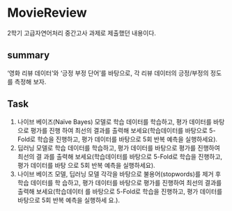 # MovieReview
2학기 고급자연어처리 중간고사 과제로 제출했던 내용이다.

## summary
‘영화 리뷰 데이터’와 ‘긍정 부정 단어’를 바탕으로, 각 리뷰 데이터의 긍정/부정의 정도를 측정해 보자.

## Task

1) 나이브 베이즈(Naïve Bayes) 모델로 학습 데이터를 학습하고, 평가 데이터를 바탕으로 평가를 진행 하여 최선의 결과를 출력해 보세요(학습데이터를 바탕으로 5-Fold로 학습을 진행하고, 평가 데이터를 바탕으로 5회 반복 예측을 실행하세요).  
2) 딥러닝 모델로 학습 데이터를 학습하고, 평가 데이터를 바탕으로 평가를 진행하여 최선의 결 과를 출력해 보세요(학습데이터를 바탕으로 5-Fold로 학습을 진행하고, 평가 데이터를 바탕 으로 5회 반복 예측을 실행하세요).  
3) 나이브 베이즈 모델, 딥러닝 모델 각각을 바탕으로 불용어(stopwords)를 제거 후 학습 데이터를 학 습하고, 평가 데이터를 바탕으로 평가를 진행하여 최선의 결과를 출력해 보세요(학습데이터 를 바탕으로 5-Fold로 학습을 진행하고, 평가 데이터를 바탕으로 5회 반복 예측을 실행하세 요.).
